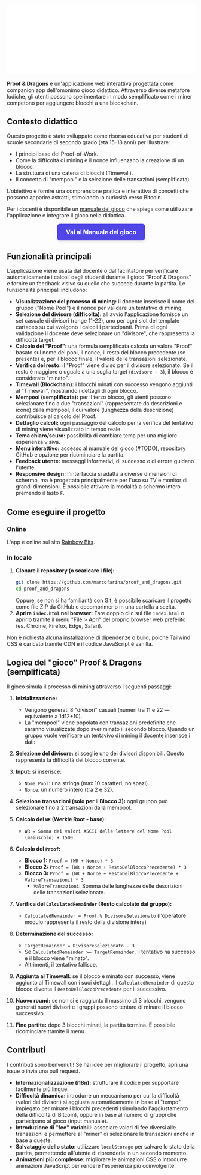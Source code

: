 <picture>
  <source srcset="/docs/static/logo_white.svg" media="(prefers-color-scheme: dark)">
  <source srcset="/docs/static/logo_black.svg" media="(prefers-color-scheme: light)">
  <img src="/docs/static/logo_white.svg" alt="Logo">
</picture>

**Proof & Dragons** è un'applicazione web interattiva progettata come companion app dell'omonimo gioco didattico. Attraverso diverse metafore ludiche, gli utenti possono sperimentare in modo semplificato come i miner competono per aggiungere blocchi a una blockchain.

## Contesto didattico

Questo progetto è stato sviluppato come risorsa educativa per studenti di scuole secondarie di secondo grado (età 15-18 anni) per illustrare:

* I principi base del Proof-of-Work.
* Come la difficoltà di mining e il nonce influenzano la creazione di un blocco.
* La struttura di una catena di blocchi (Timewall).
* Il concetto di "mempool" e la selezione delle transazioni (semplificata).

L'obiettivo è fornire una comprensione pratica e interattiva di concetti che possono apparire astratti, stimolando la curiosità verso Bitcoin.

Per i docenti è disponibile un [manuale del gioco](https://rainbowbits.cloud/proof_and_dragons/manuale.html) che spiega come utilizzare l'applicazione e integrare il gioco nella didattica.


<div align="center">
  <a href="https://rainbowbits.cloud/proof_and_dragons/manuale.html" target="_blank" style="
    display: inline-block;
    padding: 12px 24px;
    font-size: 16px;
    font-weight: bold;
    color: white;
    background-color: #4F46E5;
    border-radius: 8px;
    text-decoration: none;
    box-shadow: 0 4px 6px rgba(0, 0, 0, 0.1);
    transition: background-color 0.3s ease;
  " onmouseover="this.style.backgroundColor='#3730A3'" onmouseout="this.style.backgroundColor='#4F46E5'">
    Vai al Manuale del gioco
  </a>
</div>


## Funzionalità principali
L'applicazione viene usata dal docente o dal facilitatore per verificare automaticamente i calcoli degli studenti durante il gioco "Proof & Dragons" e fornire un feedback visivo su quello che succede durante la partita. Le funzionalità principali includono:

* **Visualizzazione del processo di mining:** il docente inserisce il nome del gruppo ("Nome Pool") e il nonce per validare un tentativo di mining.
* **Selezione del divisore (difficoltà):** all'avvio l'applicazione fornisce un set casuale di divisori (range 11-22), uno per ogni slot del template cartaceo su cui svolgono i calcoli i partecipanti. Prima di ogni validazione il docente deve selezionare un "divisore", che rappresenta la difficoltà target.
* **Calcolo del "Proof":** una formula semplificata calcola un valore "Proof" basato sul nome del pool, il nonce, il resto del blocco precedente (se presente) e, per il blocco finale, il valore delle transazioni selezionate.
* **Verifica del resto:** il "Proof" viene diviso per il divisore selezionato. Se il resto è maggiore o uguale a una soglia target (`divisore - 3`), il blocco è considerato "minato".
* **Timewall (Blockchain):** i blocchi minati con successo vengono aggiunti al "Timewall", mostrando i dettagli di ogni blocco.
* **Mempool (semplificata):** per il terzo blocco, gli utenti possono selezionare fino a due "transazioni" (rappresentate da descrizioni e icone) dalla mempool, il cui valore (lunghezza della descrizione) contribuisce al calcolo del Proof.
* **Dettaglio calcoli:** ogni passaggio del calcolo per la verifica del tentativo di mining viene visualizzato in tempo reale.
* **Tema chiaro/scuro:** possibilità di cambiare tema per una migliore esperienza visiva.
* **Menu interattivo:** accesso al manuale del gioco (#TODO), repository GitHub e opzione per ricominciare la partita.
* **Feedback utente:** messaggi informativi, di successo o di errore guidano l'utente.
* **Responsive design:** l'interfaccia si adatta a diverse dimensioni di schermo, ma è progettata principalmente per l'uso su TV e monitor di grandi dimensioni. È possibile attivare la modalità a schermo intero premendo il tasto `F`.

## Come eseguire il progetto
### Online

L'app è online sul sito [Rainbow Bits](https://rainbowbits.cloud/proof_and_dragons/).

### In locale
1.  **Clonare il repository (o scaricare i file):**
    ```bash
    git clone https://github.com/marcofarina/proof_and_dragons.git
    cd proof_and_dragons
    ```
    Oppure, se non si ha familiarità con Git, è possibile scaricare il progetto come file ZIP da GitHub e decomprimerlo in una cartella a scelta.
2. **Aprire `index.html` nel browser:**
    Fare doppio clic sul file `index.html` o aprirlo tramite il menu "File > Apri" del proprio browser web preferito (es. Chrome, Firefox, Edge, Safari).

Non è richiesta alcuna installazione di dipendenze o build, poiché Tailwind CSS è caricato tramite CDN e il codice JavaScript è vanilla.

## Logica del "gioco" Proof & Dragons (semplificata)

Il gioco simula il processo di mining attraverso i seguenti passaggi:

1.  **Inizializzazione:**
    * Vengono generati 8 "divisori" casuali (numeri tra 11 e 22 — equivalente a 1d12+10).
    * La "mempool" viene popolata con transazioni predefinite che saranno visualizzate dopo aver minato il secondo blocco.
Quando un gruppo vuole verificare un tentavivo di mining il docente inserisce i dati:

2.  **Selezione del divisore:** si sceglie uno dei divisori disponibili. Questo rappresenta la difficoltà del blocco corrente.
3.  **Input:** si inserisce:
    * `Nome Pool`: una stringa (max 10 caratteri, no spazi).
    * `Nonce`: un numero intero (tra 2 e 32).
4.  **Selezione transazioni (solo per il Blocco 3):** ogni gruppo può selezionare fino a 2 transazioni dalla mempool.
5.  **Calcolo del `WR` (Werkle Root - base):**
    * `WR = Somma dei valori ASCII delle lettere del Nome Pool (maiuscolo) + 1500`
6.  **Calcolo del `Proof`:**
    * **Blocco 1:** `Proof = (WR + Nonce) * 3`
    * **Blocco 2:** `Proof = (WR + Nonce + RestoDelBloccoPrecedente) * 3`
    * **Blocco 3:** `Proof = (WR + Nonce + RestoDelBloccoPrecedente + ValoreTransazioni) * 3`
        * `ValoreTransazioni`: Somma delle lunghezze delle descrizioni delle transazioni selezionate.
7.  **Verifica del `CalculatedRemainder` (Resto calcolato dal gruppo):**
    * `CalculatedRemainder = Proof % DivisoreSelezionato` (l'operatore modulo rappresenta il resto della divisione intera)
8.  **Determinazione del successo:**
    * `TargetRemainder = DivisoreSelezionato - 3`
    * Se `CalculatedRemainder >= TargetRemainder`, il tentativo ha successo e il blocco viene "minato".
    * Altrimenti, il tentativo fallisce.
9.  **Aggiunta al Timewall:** se il blocco è minato con successo, viene aggiunto al Timewall con i suoi dettagli. Il `CalculatedRemainder` di questo blocco diventa il `RestoDelBloccoPrecedente` per il successivo.
10. **Nuovo round:** se non si è raggiunto il massimo di 3 blocchi, vengono generati nuovi divisori e i gruppi possono tentare di minare il blocco successivo.
11. **Fine partita:** dopo 3 blocchi minati, la partita termina. È possibile ricominciare tramite il menu.

## Contributi

I contributi sono benvenuti! Se hai idee per migliorare il progetto, apri una issue o invia una pull request.

* **Internazionalizzazione (i18n):** strutturare il codice per supportare facilmente più lingue.
* **Difficoltà dinamica:** introdurre un meccanismo per cui la difficoltà (valori dei divisori) si aggiusta automaticamente in base al "tempo" impiegato per minare i blocchi precedenti (simulando l'aggiustamento della difficoltà di Bitcoin), oppure in base al numero di gruppi che partecipano al gioco (input manuale).
* **Introduzione di "fee" variabili:** associare valori di fee diversi alle transazioni e permettere al "miner" di selezionare le transazioni anche in base a queste.
* **Salvataggio dello stato:** utilizzare `localStorage` per salvare lo stato della partita, permettendo all'utente di riprenderla in un secondo momento.
* **Animazioni più complesse:** migliorare le animazioni CSS o introdurre animazioni JavaScript per rendere l'esperienza più coinvolgente.